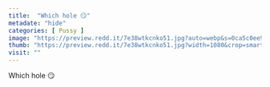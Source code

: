 ```yaml
---
title:  "Which hole 😏"
metadate: "hide"
categories: [ Pussy ]
image: "https://preview.redd.it/7e38wtkcnko51.jpg?auto=webp&s=0ca5c0ee9e1861255a4266178703494b108df6c0"
thumb: "https://preview.redd.it/7e38wtkcnko51.jpg?width=1080&crop=smart&auto=webp&s=a0076ca56ba740469fbf081fd600ef6c17887cfd"
visit: ""
---
```

Which hole 😏
